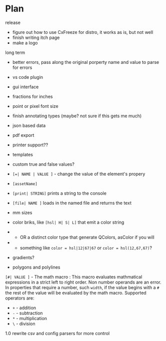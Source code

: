 # Plan


release
 - figure out how to use CxFreeze for distro, it works as is, but not well
 - finish writing itch page
 - make a logo

long term 
 - better errors, pass along the original porperty name and value to parse for errors
 - vs code plugin
 - gui interface
 - fractions for inches
 - point or pixel font size
 - finish annotating types (maybe? not sure if this gets me much)
 - json based data
 - pdf export
 - printer support??
 - templates
 - custom true and false values?
 - `[=| NAME | VALUE ]` - change the value of the element's propery
 - `[assetName]`
 - `[print| STRING]` prints a string to the console
 - `[file| NAME ]` loads in the named file and returns the text
 - mm sizes
 
 - color briks, like `[hsl| H| S| L]` that emit a color string
 - -  OR a distinct color type that generate QColors, asColor if you will
 - - something like `color = hsl|12|67|67` or `color = hsl(12,67,67)`?
 - gradients?
 - polygons and polylines

`[#| VALUE ]` - The math macro
: This macro evaluates mathmatical expressions in a strict left to right order. Non number operands are an error. In properties that require a number, such `width`, if the value begins with a `#` the rest of the value will be evaluated by the math macro. Supported operators are:
 
 - `+` - addition
 - `-` - subtraction
 - `*` - multiplication
 - `\` - division

1.0
rewrite csv and config parsers for more control